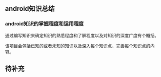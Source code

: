 ## android知识总结 ##
### android知识的掌握程度和运用程度 ###

通过编写知识来确定知识的熟悉程度和了解程度以及对知识的深度广度有个概括。

该项目会包括已知的或者未知的知识以及深入每个知识点，完善每个知识点的内容。 

## 待补充 ##